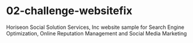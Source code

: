 # 02-challenge-websitefix

Horiseon Social Solution Services, Inc website sample for Search Engine Optimization, Online Reputation Management and Social Media Marketing 
